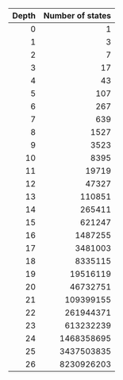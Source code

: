 | Depth | Number of states |
| ----: | ----------------:|
| 0 | 1 |
| 1 | 3 |
| 2 | 7 |
| 3 | 17 |
| 4 | 43 |
| 5 | 107 |
| 6 | 267 |
| 7 | 639 |
| 8 | 1527 |
| 9 | 3523 |
| 10 | 8395 |
| 11 | 19719 |
| 12 | 47327 |
| 13 | 110851 |
| 14 | 265411 |
| 15 | 621247 |
| 16 | 1487255 |
| 17 | 3481003 |
| 18 | 8335115 |
| 19 | 19516119 |
| 20 | 46732751 |
| 21 | 109399155 |
| 22 | 261944371 |
| 23 | 613232239 |
| 24 | 1468358695 |
| 25 | 3437503835 |
| 26 | 8230926203 |
